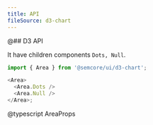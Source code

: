 ```yaml
---
title: API
fileSource: d3-chart
---
```


@## D3 API

It have children components `Dots, Null`.

```js
import { Area } from '@semcore/ui/d3-chart';

<Area>
  <Area.Dots />
  <Area.Null />
</Area>;
```

@typescript AreaProps
